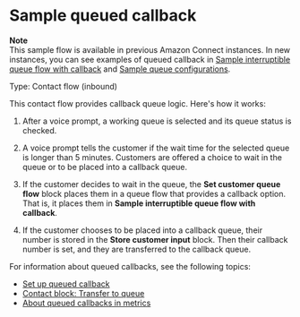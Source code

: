 # Sample queued callback<a name="sample-queued-callback"></a>

**Note**  
This sample flow is available in previous Amazon Connect instances\. In new instances, you can see examples of queued callback in [Sample interruptible queue flow with callback](sample-interruptible-queue.md) and [Sample queue configurations](sample-queue-configurations.md)\.

Type: Contact flow \(inbound\)

This contact flow provides callback queue logic\. Here's how it works: 

1. After a voice prompt, a working queue is selected and its queue status is checked\.

1. A voice prompt tells the customer if the wait time for the selected queue is longer than 5 minutes\. Customers are offered a choice to wait in the queue or to be placed into a callback queue\. 

1. If the customer decides to wait in the queue, the **Set customer queue flow** block places them in a queue flow that provides a callback option\. That is, it places them in **Sample interruptible queue flow with callback**\. 

1. If the customer chooses to be placed into a callback queue, their number is stored in the **Store customer input** block\. Then their callback number is set, and they are transferred to the callback queue\.

For information about queued callbacks, see the following topics:
+ [Set up queued callback](setup-queued-callback.md) 
+ [Contact block: Transfer to queue](transfer-to-queue.md) 
+ [About queued callbacks in metrics](about-queued-callbacks.md) 